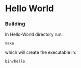 Hello World
===
### Building
In Hello-World directory run: 

    make

which will create the executable in:

    bin/hello